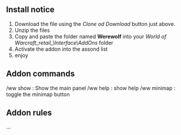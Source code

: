 ## Install notice
1. Download the file using the *Clone od Download* button just above.
2. Unzip the files
3. Copy and paste the folder named **Werewolf** into your *World of Warcraft\_retail_\Interface\AddOns* folder
4. Activate the addon into the assond list
5. enjoy


## Addon commands
/ww show : Show the main panel
/ww help : show help
/ww minimap : toggle the minimap button

## Addon rules
...
